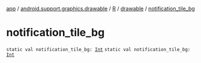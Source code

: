 [app](../../../index.md) / [android.support.graphics.drawable](../../index.md) / [R](../index.md) / [drawable](index.md) / [notification_tile_bg](.)

# notification_tile_bg

`static val notification_tile_bg: `[`Int`](https://kotlinlang.org/api/latest/jvm/stdlib/kotlin/-int/index.html)
`static val notification_tile_bg: `[`Int`](https://kotlinlang.org/api/latest/jvm/stdlib/kotlin/-int/index.html)
